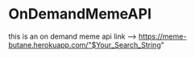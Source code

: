 # OnDemandMemeAPI
this is an on demand meme api
link --> https://meme-butane.herokuapp.com/"$Your_Search_String"
